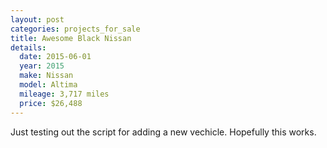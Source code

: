 ```yaml
---
layout: post
categories: projects_for_sale
title: Awesome Black Nissan
details:
  date: 2015-06-01
  year: 2015
  make: Nissan
  model: Altima
  mileage: 3,717 miles
  price: $26,488
---
```

Just testing out the script for adding a new vechicle. Hopefully this works.